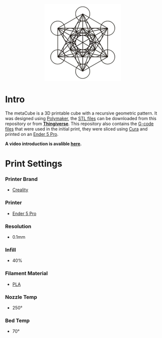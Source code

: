 <p align="center">
  <img width="250" height="250" src="https://github.com/jgphilpott/metaCube/blob/master/icon.jpg">
</p>

# Intro

The metaCube is a 3D printable cube with a recursive geometric pattern. It was designed using [Polymaker](https://github.com/jgphilpott/polymaker), the [STL files](https://github.com/jgphilpott/metaCube/tree/f6e80381e360176af368a6ab4b65f1c4cfd156c1/stl) can be downloaded from this repository or from **[Thingiverse](https://www.thingiverse.com/thing:4539280)**. This repository also contains the [G-code files](https://github.com/jgphilpott/metaCube/tree/f6e80381e360176af368a6ab4b65f1c4cfd156c1/gcode) that were used in the initial print, they were sliced using [Cura](https://github.com/Ultimaker/Cura) and printed on an [Ender 5 Pro](https://3dprintingcanada.com/collections/3d-printers/products/creality-ender-5-pro).

**A video introduction is avalible [here](https://youtu.be/7sgI24PmPMs).**

# Print Settings

### Printer Brand
 - [Creality](https://www.creality.com)

### Printer
 - [Ender 5 Pro](https://www.creality.com/goods-detail/ender-5-pro-3d-printer)

### Resolution
 - 0.1mm

### Infill
 - 40%

### Filament Material
 - [PLA](https://www.amazon.ca/s?k=PLA)

### Nozzle Temp
 - 250°

### Bed Temp
 - 70°
